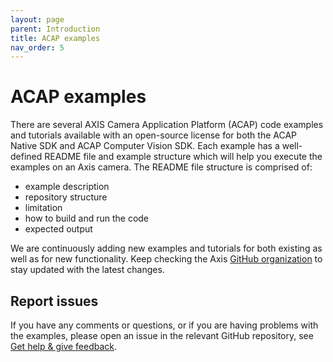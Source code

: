 ```yaml
---
layout: page
parent: Introduction
title: ACAP examples
nav_order: 5
---
```


# ACAP examples

There are several AXIS Camera Application Platform (ACAP) code examples and tutorials available with an open-source license for both the ACAP Native SDK and ACAP Computer Vision SDK. Each example has a well-defined README file and example structure which will help you execute the examples on an Axis camera. The README file structure is comprised of:

- example description
- repository structure
- limitation
- how to build and run the code
- expected output

We are continuously adding new examples and tutorials for both existing as well as for new functionality. Keep checking the Axis [GitHub organization](https://github.com/AxisCommunications) to stay updated with the latest changes.

## Report issues

If you have any comments or questions, or if you are having problems with the
examples, please open an issue in the relevant GitHub repository, see
[Get help & give feedback](../help-and-feedback).
